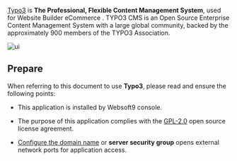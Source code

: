 [Typo3](https://typo3.org/) is **The Professional, Flexible Content Management System**, used for Website Builder eCommerce . TYPO3 CMS is an Open Source Enterprise Content Management System with a large global community, backed by the approximately 900 members of the TYPO3 Association.


![ui](https://libs.websoft9.com/Websoft9/DocsPicture/zh/typo3/typo3-gui-websoft9.png)


## Prepare

When referring to this document to use **Typo3**, please read and ensure the following points:

- This application is installed by Websoft9 console.

- The purpose of this application complies with the [GPL-2.0](https://opensource.org/licenses/GPL-2.0) open source license agreement.

- [Configure the domain name](./domain-set) or **server security group** opens external network ports for application access.